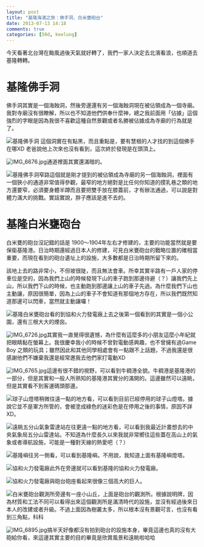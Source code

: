 ```yaml
---
layout: post
title: "基隆海濱之旅：佛手洞、白米甕砲台"
date: 2013-07-13 14:18
comments: true
categories: [50d, keelung]
---
```

今天看著北台灣在颱風過後天氣就好轉了，我們一家人決定去北濱看浪，也順道去基隆轉轉。

# 基隆佛手洞

佛手洞其實是一個海蝕洞，然後旁邊還有另一個海蝕洞現在被佔領成為一個寺廟。我對寺廟沒有很瞭解，所以也不知道他們供奉什麼神，總之我前面用「佔據」這個強烈的字眼是因為我很不喜歡這種自然景觀或者名勝被佔據成為寺廟的行為就是了。

![基隆佛手洞](/assets/img/2013/d950MMCgTx6CxMpYDnp7_9274256983.jpg)<!--more-->
這個洞實在有點黑，而且重點是，要有慧根的人才找的到這個佛手在哪XD 老爸說他上次來也沒有看到，這次終於發現是在頭頂上。

![IMG_6676.jpg](/assets/img/2013/IITpxcPJQGidjVoblvEN_IMG_6676.jpg)通道裡面其實還滿暗的。

![基隆佛手洞窄路](/assets/img/2013/BrUiCrjRTISK1gqa88rN_IMG_6683.jpg)這個就是剛才提到的被佔領成為寺廟的另一個海蝕洞，裡面有一個狹小的通道非常值得參觀，最窄的地方絕對是比任何你知道的摸乳巷之類的地方還要窄，必須要身體半蹲而且要把雙手放在膝蓋前，才有辦法通過，可以說是對體力滿大的挑戰。實話實說，胖子應該是進不去的。

# 基隆白米甕砲台

白米甕的砲台沒記錯的話是 1900～1904年左右才修建的，主要的功能當然就是要保衛基隆港。日治時期還經過日本人的修建，可見白米甕砲台的戰略位置的確相當重要，而現在看到的砲台遺址上的設施，大多數都是日治時期所留下來的。

該地上去的路非常小，不但坡很陡，而且無法會車。所幸其實半路有一戶人家的停車位是空的，因為我們上山的時候發現下山的車子跑到那邊待避（？）讓我們先上山，所以我們下山的時候，也主動跑到那邊讓上山的車子先過。為什麼我們下山也主動讓，原因很簡單，因為上山的車子不會知道有那個地方存在，所以我們既然知道那邊可以閃車，當然就主動讓囉！

![基隆白米甕砲台看的到協和火力發電廠](/assets/img/2013/WQUMnJnWRnoebebFgNJU_IMG_6690.jpg)上去之後第一個看到的其實是一個小公園，還有三根大大的煙囪。

![IMG_6726.jpg](/assets/img/2013/H95c194kQBmlyIqM39Da_IMG_6726.jpg)其實我一直覺得很遺憾，為什麼有這麼多的小朋友這麼小年紀就把眼睛黏在螢幕上。我很慶幸我小的時候不曾對電動感興趣，也不曾擁有過Game Boy 之類的玩具；雖然因此和其他同學相處會有一點跟不上話題，不過我還是很感謝他們不嫌棄我還是經常邀我去他們家打電動XD

![IMG_6765.jpg](/assets/img/2013/bLqqf5rXTjuE4yYjLKWc_IMG_6765.jpg)這邊有很不錯的視野，可以看到牛稠港全貌。牛稠港是基隆港的一部分，但是其實和一般人所熟知的基隆港其實分的滿開的。這邊雖然可以遠眺，但是其實看不到客運碼頭那邊。

![球子山燈塔](/assets/img/2013/reMlGHuRjC8mtw6QsiqH_IMG_6740.jpg)稍微往遠一點的地方看，可以看到目前已經停用的球子山燈塔。據說它並不是軍方所管的，會被塗成綠色的迷彩色是在停用之後的事情，原因不詳XD。

![遠眺五分山氣象雷達站](/assets/img/2013/TlsI6vHrTcy9HycvXdWO_IMG_6769.jpg)在往更遠一點的地方看，可以看到我最近計畫想去的中央氣象局五分山雷達站。不知道為什麼長久以來我就非常嚮往這些蓋在高山上的氣象或者導航設施，可能是一種對天線的熱愛吧（？）

![基隆嶼](/assets/img/2013/PPCm3K57SLefKz6i2lVt_IMG_6772.jpg)往另一側看，可以看到基隆嶼。不用說，我知道上面有基隆嶼燈塔。

![協和火力發電廠](/assets/img/2013/miwcQwvSAHEfOjQ6tWtA_IMG_6823.jpg)此外在旁邊就可以看到基隆的協和火力發電廠。

![協和火力發電廠與砲台砲座](/assets/img/2013/cYcfT9QZQbXdUQa3mpfk_IMG_6850.jpg)看起來很像三個高大的巨人。

![白米甕砲台觀測所](/assets/img/2013/tmcOGzNTyOg6u6Fynb9q_IMG_6854.jpg)旁邊有一座小山丘，上面是砲台的觀測所。根據說明牌，因為材質和工法不同可以看得出來這個觀測所是滿清時代的設施，並沒有經過後來日本人的改建或者升級。不過上面因為樹叢太多，所以根本沒有景觀可言，也沒有看到三角點，科科

![IMG_6895.jpg](/assets/img/2013/ZZqrSk8Q2Sgy7uJYWk0g_IMG_6895.jpg)搞半天好像都沒有拍到砲台的設施本身，畢竟這邊也真的沒有大砲給你看，來這邊其實主要的目的畢竟是欣賞風景和遠眺啦哈哈